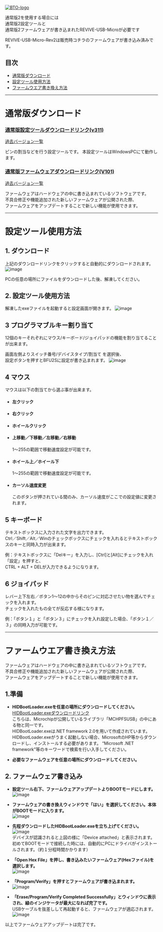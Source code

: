 [![BTO-logo](https://bit-trade-one.co.jp/wp/wp-content/uploads/2022/05/logo.png)](https://bit-trade-one.co.jp/)

通常版2を使用する場合には  
通常版2設定ツールと  
通常版2ファームウェアが書き込まれたREVIVE-USB-Microが必要です  

REVIVE-USB-Micro-Rev2は販売時コチラのファームウェアが書き込み済みです。

## 目次
- [通常版ダウンロード](#通常版ダウンロード)  
- [設定ツール使用方法](#設定ツール使用方法)  
- [ファームウエア書き換え方法](#ファームウエア書き換え方法)  

---

# 通常版ダウンロード
### [通常版設定ツールダウンロードリンク(v311)](https://github.com/bit-trade-one/ADRVMICR2-REVIVE-USB-Micro-Rev2/raw/master/App/Rev2/Revive_Micro_Ex_CT_v311.exe)
[過去バージョン一覧](https://github.com/bit-trade-one/ADRVMICR2-REVIVE-USB-Micro-Rev2/tree/master/App/Rev2)

ピンの割当などを行う設定ツールです。
本設定ツールはWindowsPCにて動作します。

### [通常版ファームウェアダウンロードリンク(V101)](https://github.com/bit-trade-one/ADRVMICR2-REVIVE-USB-Micro-Rev2/raw/master/Firmware/Rev2/REVIVE_MICRO_Ex_v101.zip)
[過去バージョン一覧](https://github.com/bit-trade-one/ADRVMICR2-REVIVE-USB-Micro-Rev2/tree/master/Firmware/Rev2)  

ファームウェアはハードウェアの中に書き込まれているソフトウェアです。  
不具合修正や機能追加された新しいファームウェアが公開された際、   
ファームウェアをアップデートすることで新しい機能が使用できます。  

---


# 設定ツール使用方法
## 1. ダウンロード

上記のダウンロードリンクをクリックすると自動的にダウンロードされます。
![image]()

PCの任意の場所にファイルをダウンロードした後、解凍してください。

## 2. 設定ツール使用方法

解凍したexeファイルを起動すると設定画面が開きます。
![image]()

## 3 プログラマブルキー割り当て

12個のキーそれぞれにマウス/キーボード/ジョイパッドの機能を割り当てることが出来ます。

画面左側よりスイッチ番号/デバイスタイプ/割当て を選択後、  
設定ボタンを押すとBFU2Sに設定が書き込まれます。
![image]()


## 4 マウス

マウスは以下の割当てから選ぶ事が出来ます。


- ####  左クリック

- #### 右クリック  

- #### ホイールクリック

- #### 上移動／下移動／左移動／右移動 
   1～255の範囲で移動速度設定が可能です。

- #### ホイール上／ホイール下
   1～255の範囲で移動速度設定が可能です。  

- #### カーソル速度変更
   このボタンが押されている間のみ、カーソル速度がここでの設定値に変更されます。  

## 5 キーボード

テキストボックスに入力された文字を出力できます。  
Ctrl／Shift／Alt／Winのチェックボックスにチェックを入れるとテキストボックスのキーと同時入力が出来ます。 



例：テキストボックスに「Delキー」を入力し、[Ctrl]と[Alt]にチェックを入れ「設定」を押すと、  
CTRL + ALT + DELが入力できるようになります。

## 6 ジョイパッド

レバー上下左右／ボタン1～12の中からそのピンに対応させたい物を選んでチェックを入れます。  
チェックを入れたもの全てが反応する様になります。  


例：「ボタン１」と「ボタン３」にチェックを入れ設定した場合、「ボタン１／３」の同時入力が可能です。


---

# ファームウエア書き換え方法

ファームウェアはハードウェアの中に書き込まれているソフトウェアです。  
不具合修正や機能追加された新しいファームウェアが公開された際、  
ファームウェアをアップデートすることで新しい機能が使用できます。  

## 1.準備
- __HIDBootLoader.exeを任意の場所にダウンロードしてください。__  
 [HIDBootLoader.exeダウンロードリンク](https://github.com/bit-trade-one/ADRVMICR2-REVIVE-USB-Micro-Rev2/raw/master/Firmware/Tool/HIDBootLoader.exe)   
  こちらは、Microchipが公開しているライブラリ「MCHPFSUSB」の中にある物と同一です。  
  HIDBootLoader.exeは.NET framework 2.0を用いて作成されています。
  HIDBootLoader.exeがうまく起動しない場合、MicrosoftのHP等からダウンロードし、インストールする必要があります。
  “Microsoft .NET framework”等のキーワードで検索を行い入手してください。  

- __必要なファームウェアを任意の場所にダウンロードしてください。__  
  
## 2. ファームウェア書き込み
- __設定ツール右下、ファームウェアアップデートよりBOOTモードにします。__  
![image]()  

- __ファームウェアの書き換えウィンドウで「はい」を選択してください。本体がBOOTモードに入ります。__    
![image]()  

- __先程ダウンロードしたHIDBootLoader.exeを立ち上げてください。__    
![image](https://user-images.githubusercontent.com/85532743/170158526-76b20a94-d8ee-4429-b6af-8e27f3d92fe6.png)  
デバイスが認識されると上図の様に「Device attached」と表示されます。  
初めてBOOTモードで接続した時には、自動的にPCにドライバがインストールされます。（約１分程時間かかります） 
   
 
- __「Open Hex File」を押し、書き込みたいファームウェア(Hexファイル)を選択します。__  
![image](https://user-images.githubusercontent.com/85532743/169975424-6d0913f8-7b8a-43fa-84dc-eec7b0a77bd0.png)  

- __「Program/Verify」を押すとファームウェアが書き込まれます。__  
![image](https://user-images.githubusercontent.com/85532743/169975956-b5d252c5-158b-45fe-b4ad-20486a0c2c2f.png)  

- __「Erase/Program/Verify Completed Successfully」とウィンドウに表示され、緑のインジケータが最大になれば完了です。__    
USBケーブルを抜差しして再起動すると、ファームウェアが適応されます。
![image](https://user-images.githubusercontent.com/85532743/169977504-b4b4a0e0-5e7d-43fa-a13c-f173bf783330.png)

以上でファームウェアアップデートは完了です。
